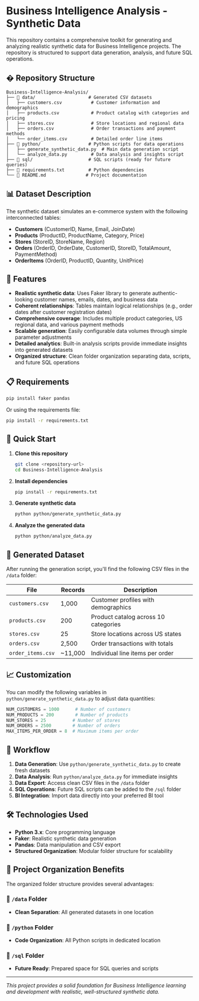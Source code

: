 # Business Intelligence Analysis - Synthetic Data

This repository contains a comprehensive toolkit for generating and analyzing realistic synthetic data for Business Intelligence projects. The repository is structured to support data generation, analysis, and future SQL operations.

## � Repository Structure

```
Business-Intelligence-Analysis/
├── 📁 data/                    # Generated CSV datasets
│   ├── customers.csv           # Customer information and demographics
│   ├── products.csv            # Product catalog with categories and pricing
│   ├── stores.csv              # Store locations and regional data
│   ├── orders.csv              # Order transactions and payment methods
│   └── order_items.csv         # Detailed order line items
├── 📁 python/                  # Python scripts for data operations
│   ├── generate_synthetic_data.py  # Main data generation script
│   └── analyze_data.py         # Data analysis and insights script
├── 📁 sql/                     # SQL scripts (ready for future queries)
├── 📄 requirements.txt         # Python dependencies
└── 📄 README.md               # Project documentation
```

## 📊 Dataset Description

The synthetic dataset simulates an e-commerce system with the following interconnected tables:

- **Customers** (CustomerID, Name, Email, JoinDate)
- **Products** (ProductID, ProductName, Category, Price)
- **Stores** (StoreID, StoreName, Region)
- **Orders** (OrderID, OrderDate, CustomerID, StoreID, TotalAmount, PaymentMethod)
- **OrderItems** (OrderID, ProductID, Quantity, UnitPrice)

## 🚀 Features

- **Realistic synthetic data**: Uses Faker library to generate authentic-looking customer names, emails, dates, and business data
- **Coherent relationships**: Tables maintain logical relationships (e.g., order dates after customer registration dates)
- **Comprehensive coverage**: Includes multiple product categories, US regional data, and various payment methods
- **Scalable generation**: Easily configurable data volumes through simple parameter adjustments
- **Detailed analytics**: Built-in analysis scripts provide immediate insights into generated datasets
- **Organized structure**: Clean folder organization separating data, scripts, and future SQL operations

## 📋 Requirements

```bash
pip install faker pandas
```

Or using the requirements file:

```bash
pip install -r requirements.txt
```

## 🔧 Quick Start

1. **Clone this repository**
   ```bash
   git clone <repository-url>
   cd Business-Intelligence-Analysis
   ```

2. **Install dependencies**
   ```bash
   pip install -r requirements.txt
   ```

3. **Generate synthetic data**
   ```bash
   python python/generate_synthetic_data.py
   ```

4. **Analyze the generated data**
   ```bash
   python python/analyze_data.py
   ```

## 📁 Generated Dataset

After running the generation script, you'll find the following CSV files in the `/data` folder:

| File | Records | Description |
|------|---------|-------------|
| `customers.csv` | 1,000 | Customer profiles with demographics |
| `products.csv` | 200 | Product catalog across 10 categories |
| `stores.csv` | 25 | Store locations across US states |
| `orders.csv` | 2,500 | Order transactions with totals |
| `order_items.csv` | ~11,000 | Individual line items per order |

## 📈 Customization

You can modify the following variables in `python/generate_synthetic_data.py` to adjust data quantities:

```python
NUM_CUSTOMERS = 1000      # Number of customers
NUM_PRODUCTS = 200        # Number of products
NUM_STORES = 25          # Number of stores
NUM_ORDERS = 2500        # Number of orders
MAX_ITEMS_PER_ORDER = 8  # Maximum items per order
```

## 🔄 Workflow

1. **Data Generation**: Use `python/generate_synthetic_data.py` to create fresh datasets
2. **Data Analysis**: Run `python/analyze_data.py` for immediate insights
3. **Data Export**: Access clean CSV files in the `/data` folder
4. **SQL Operations**: Future SQL scripts can be added to the `/sql` folder
5. **BI Integration**: Import data directly into your preferred BI tool

## 🛠️ Technologies Used

- **Python 3.x**: Core programming language
- **Faker**: Realistic synthetic data generation
- **Pandas**: Data manipulation and CSV export
- **Structured Organization**: Modular folder structure for scalability

## 🎨 Project Organization Benefits

The organized folder structure provides several advantages:

### 📁 `/data` Folder
- **Clean Separation**: All generated datasets in one location

### 📁 `/python` Folder
- **Code Organization**: All Python scripts in dedicated location

### 📁 `/sql` Folder
- **Future Ready**: Prepared space for SQL queries and scripts

---

*This project provides a solid foundation for Business Intelligence learning and development with realistic, well-structured synthetic data.*